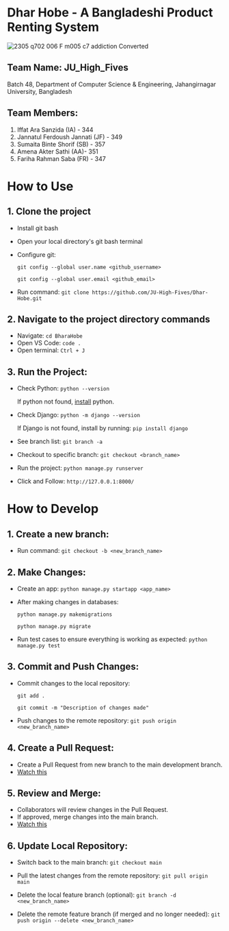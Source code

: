 # Dhar Hobe - A Bangladeshi Product Renting System
![2305 q702 006 F m005 c7 addiction  Converted](https://github.com/JU-High-Fives/Dhar-Hobe/assets/51522304/5882052d-6376-4734-85f6-870f35809391)

## Team Name: JU_High_Fives

Batch 48, Department of Computer Science & Engineering, Jahangirnagar University, Bangladesh

## Team Members:

1. Iffat Ara Sanzida (IA) - 344
2. Jannatul Ferdoush Jannati (JF) - 349
3. Sumaita Binte Shorif (SB) - 357
4. Amena Akter Sathi (AA)- 351
5. Fariha Rahman Saba (FR) - 347

# How to Use
## 1. Clone the project
- Install git bash
- Open your local directory's git bash terminal
- Configure git:
    
  `git config --global user.name <github_username>`
  
  `git config --global user.email <github_email>`
    
- Run command:
  `git clone https://github.com/JU-High-Fives/Dhar-Hobe.git`

## 2. Navigate to the project directory commands
- Navigate:
  `cd BharaHobe`
- Open VS Code:
  `code .`
- Open terminal:
  `Ctrl + J`
  
## 3. Run the Project:
- Check Python:
  `python --version`

  If python not found, [install](https://youtu.be/Gznz5Slw2Qg?si=PC2ZsaJLipd_8ERQ) python.
  
- Check Django:
  `python -m django --version`

  If Django is not found, install by running:
  `pip install django`
  
- See branch list:
  `git branch -a`
- Checkout to specific branch:
  `git checkout <branch_name>`
- Run the project:
   `python manage.py runserver`
  
- Click and Follow: `http://127.0.0.1:8000/`

# How to Develop
## 1. Create a new branch:
- Run command:
  `git checkout -b <new_branch_name>`
## 2. Make Changes:
- Create an app:
  `python manage.py startapp <app_name>`
  
- After making changes in databases:
  
  `python manage.py makemigrations`
  
  `python manage.py migrate`

- Run test cases to ensure everything is working as expected:
  `python manage.py test`

## 3. Commit and Push Changes:
- Commit changes to the local repository:
  
  `git add .`

  `git commit -m "Description of changes made"`

- Push changes to the remote repository:
  `git push origin <new_branch_name>`

## 4. Create a Pull Request:
- Create a Pull Request from new branch to the main development branch.
- [Watch this](https://youtu.be/8lGpZkjnkt4?si=wWhlt5uIpKkMVsMT)

## 5. Review and Merge:
- Collaborators will review changes in the Pull Request.
- If approved, merge changes into the main branch.
- [Watch this](https://youtu.be/OVQK2zzb6U8?si=5dcqy_z1v0TbbdLS)

## 6. Update Local Repository:
- Switch back to the main branch:
  `git checkout main`

- Pull the latest changes from the remote repository:
  `git pull origin main`

- Delete the local feature branch (optional):
  `git branch -d <new_branch_name>`

- Delete the remote feature branch (if merged and no longer needed):
  `git push origin --delete <new_branch_name>`

